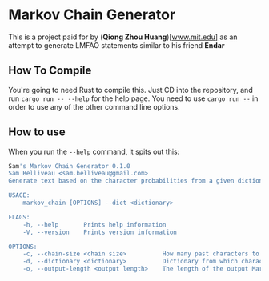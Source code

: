 # Markov Chain Generator

This is a project paid for by (**Qiong Zhou Huang**)[www.mit.edu] as an attempt to generate LMFAO statements similar to his friend **Endar**

## How To Compile

You're going to need Rust to compile this. Just CD into the repository, and run `cargo run -- --help` for the help page. You need to use `cargo run --` in order to use any of the other command line options.

## How to use

When you run the `--help` command, it spits out this:

```bash
Sam's Markov Chain Generator 0.1.0
Sam Belliveau <sam.belliveau@gmail.com>
Generate text based on the character probabilities from a given dictionary.

USAGE:
    markov_chain [OPTIONS] --dict <dictionary>

FLAGS:
    -h, --help       Prints help information
    -V, --version    Prints version information

OPTIONS:
    -c, --chain-size <chain size>          How many past characters to consider when building probabilites [default: 2]
    -d, --dictionary <dictionary>          Dictionary from which character probabilities are built from
    -o, --output-length <output length>    The length of the output Markov Chain [default: 1000]
```